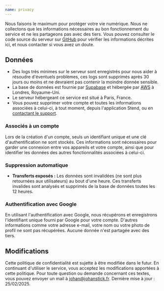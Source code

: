 ```yaml
---
name: privacy
---
```

Nous faisons le maximum pour protéger votre vie numérique. Nous ne collectons que les informations nécessaires au bon fonctionnement du service et ne les partageons pas avec des tiers. Vous pouvez consulter le code source du serveur sur [GitHub](https://github.com/hoststend/stend-globalserver) pour vérifier les informations décrites ici, et nous contacter si vous avez un doute.

## Données

* Des logs très minimes sur le serveur sont enregistrés pour nous aider à résoudre d'éventuels problèmes, ces logs sont supprimés après 30 jours ou moins et ne devraient pas contenir la moindre donnée sensible.
* La base de données est fournie par [Supabase](https://supabase.com/) et hébergée par [AWS](https://aws.amazon.com/) à Londres, Royaume-Uni.
* Le serveur hébergeant ce service est situé à Paris, France.
* Vous pouvez supprimer votre compte et toutes les informations associées à celui-ci, à tout moment, depuis l'application Stend, ou en [contactant le support](https://johanstick.fr/contact).

### Associés à un compte

Lors de la création d'un compte, seuls un identifiant unique et une clé d'authentification ne sont stockés. Ces informations sont nécessaires pour garder une connexion entre vos appareils et votre compte, ainsi que pour identifier les données des autres fonctionnalités associées à celui-ci.

### Suppression automatique

* **Transferts exposés :** Les données sont invalidées (ne sont plus retournées aux utilisateurs) au bout d'une heure. Ces transferts invalides sont analysés et supprimés de la base de données toutes les 12 heures.

### Authentification avec Google

En utilisant l'authentification avec Google, nous récupérons et enregistrons l'identifiant unique fourni par Google pour votre compte. D'autres informations comme votre adresse e-mail, votre nom ou votre photo de profil ne sont pas récupérées. Aucune donnée n'est partagée avec des tiers.

## Modifications

Cette politique de confidentialité est sujette à être modifiée dans le futur. En continuant d'utiliser le service, vous acceptez les modifications apportées à cette politique. Pour toute question ou demande concernant ces textes, vous pouvez envoyer un mail à johan@johanstick.fr. Dernière mise à jour : 25/02/2025.
